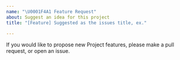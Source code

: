 ```yaml
---
name: "\U0001F4A1 Feature Request"
about: Suggest an idea for this project
title: "[Feature] Suggested as the issues title, ex."

---
```


If you would like to propose new Project features, please make a pull request, or open an issue.
